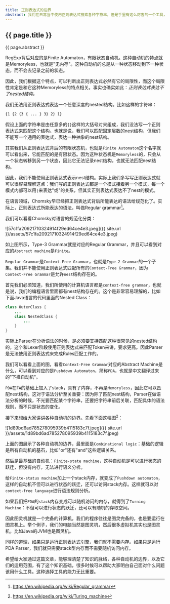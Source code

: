 ```yaml
---
title: 正则表达式的边界
abstract: 我们在日常当中使用正则表达式搜索各种字符串，但是手里有这么厉害的一个工具，我们也必须知道它的局限所在。
---
```


## {{ page.title }}

{{ page.abstract }}

RegExp背后对应的是Finite Automaton，有限状态自动机。这种自动机的特点就是Memoryless，也就是"无内存"。这种自动机的总是从一种状态移动到下一种状态，而不会去记录之前的状态。

因此，我们根据这个特点，可以判断出正则表达式必然有它的局限性，而这个局限性肯定是和它这种Memoryless的特点相关。事实也确实如此：_正则表达式表达不了nested结构。_

我们无法用正则表达式表达一个任意深度的nested结构。比如这样的字符串：

```txt
{1 {2 {3 { ... } 3} 2} 1}
```

假设上面的字符串是由任意多的`{}`这样的大括号对来组成，我们没法写一个正则表达式来匹配这个结构。也就是说，我们可以匹配固定层数的nest结构，但我们不能写一个通用的表达式，表达一种抽象的nest结构。

其实我们从正则表达式背后的有限状态机，也就是`Finite Automaton`这个名字就可以看出来，它能匹配的是有限状态。因为这种状态机是`Memoryless`的，只会从一个状态转移到另一个状态，因此它无法记录nest结构，也就无法匹配nest结构。

因此，我们不能使用正则表达式表示nest结构。实际上我们多写写正则表达式就可以很容易理解这点：我们写的正则表达式都是一个模式接着另一个模式，每一个模式内部可以用`|`来表达"或"的关系，但其实正则表达式表达不了nest的模式。

在语言领域，Chomsky早已经把正则表达式背后所能表达的语法给规范化了。实际上，正则表达式所能表达的语法，叫做Regular grammar[^2]。

我们可以看看Chomsky对语言的规范化分类：

![57c1fa20921710324914f29ed64ce4e3.jpeg]({{ site.url }}/assets/57c1fa20921710324914f29ed64ce4e3.jpeg)

如上图所示，Type-3 Grammar就是对应的Regular Grammar，并且可以看到对应的`Abstract machine`是`Finite`。

`Regular Grammar`是`Context-Free Grammar`，也就是`Type-2 Grammar`的一个子集。我们并不能使用正则表达式匹配所有的`Context-Free Grammar`，因为`Context-Free Grammar`是允许`nest`结构存在的。

首先我们必须知道，我们所使用的计算机语言都是`context-free grammar`，也就是说，我们的编程语言里面都有nest结构存在的。这个是非常容易理解的，比如下面Java语言的代码里面的Nested Class：

```java
class OuterClass {
    ...
    class NestedClass {
        ...
    }
}
```

实际上Parser在分析语法的时候，是必须要支持匹配这种很常见的nested结构的，这个和Lexer阶段使用正则表达式来匹配Token来讲，要求更高。因此Parser是无法使用正则表达式来完成Rules匹配工作的。

我们可以看看上面的图，看看`Context-Free Grammar`对应的Abstract Machine是什么，可以看到对应的是`Pushdown Automaton`，简称`PDA`，也就是中文翻译过来的"下推自动机"。

`PDA`在`FA`的基础上加入了stack，具有了内存，不再是`Memoryless`，因此它可以匹配nest结构，这对于语法分析至关重要：因为除了匹配nest结构，Parser在做语法分析的时候，不光要匹配某个字符串，还要把字符串前后关联，匹配具体的语法规则，而不只是状态的变化。

接下来想给大家讲讲各种自动机的边界。先看下面这幅图[^3]：

![1d89bd6ad785278095939b4115183c7f.jpeg]({{ site.url }}/assets/1d89bd6ad785278095939b4115183c7f.jpeg)

上面的图展示了各种自动机的边界，最里面是`Combinational logic`：基础的逻辑是所有自动机的基石，比如"or"还有"and"这些逻辑关系。

然后是最基础的自动机：`Finite-state machine`，这种自动机是可以进行状态的跃迁，但没有内存，无法进行语义分析。

给`Finite-status machine`加上一个stack内存，就变成了`Pushdown automaton`，这样的自动机不但可以进行状态的跃迁，还可以访问stack内存。这样就可以对`context-free language`进行语法规则分析。

如果我们把`PDA`的`stack`内存变成可以随机访问的内存，就得到了`Turning Machine`：不但可以进行状态的跃迁，还可以有随机的存取空间。

因此图灵机就是一个完备的计算机，我们的程序往往是图灵完备的，也是要运行在图灵机上。举个例子，我们的电脑当然是图灵机，然后很多虚拟机其实也是图灵机，比如Java的JVM也是图灵机。

同样的道理，如果只是运行正则表达式引擎，我们就不需要内存。如果只是运行PDA Parser，我们就只需要stack型内存而不需要随机访问内存。

希望给大家通过这篇文章，能够理清楚了知识的脉络，各种自动机的边界，以及它们的适用范围，有了这个知识基础，很多时候可以帮助大家明白自己面对什么问题该用什么工具。这种选择工具的能力无比重要。

[^1]: https://www.douban.com/note/tags/状态机?people=weinanli
[^2]: https://en.wikipedia.org/wiki/Regular_grammar
[^3]: https://en.wikipedia.org/wiki/Turing_machine
